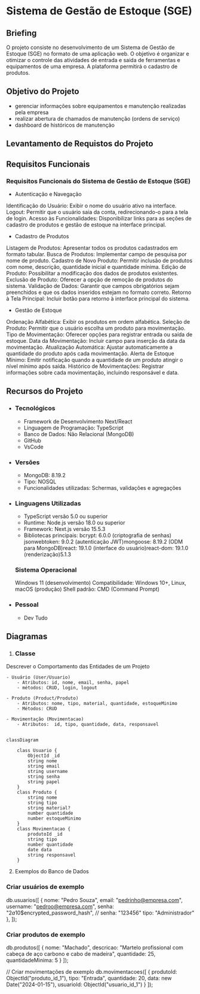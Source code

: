 # Sistema de Gestão de Estoque (SGE)

## Briefing
O projeto consiste no desenvolvimento de um Sistema de Gestão de Estoque (SGE) no formato de uma aplicação web. O objetivo é organizar e otimizar o controle das atividades de entrada e saida de ferramentas e equipamentos de uma empresa. A plataforma permitirá o cadastro de produtos.

## Objetivo do Projeto
- gerenciar informações sobre equipamentos e manutenção realizadas pela empresa
- realizar abertura de chamados de manutenção (ordens de serviço)
- dashboard de históricos de manutenção

## Levantamento de Requistos do Projeto

## Requisitos Funcionais
### Requisitos Funcionais do Sistema de Gestão de Estoque (SGE)
- Autenticação e Navegação

Identificação do Usuário: Exibir o nome do usuário ativo na interface.
Logout: Permitir que o usuário saia da conta, redirecionando-o para a tela de login.
Acesso às Funcionalidades: Disponibilizar links para as seções de cadastro de produtos e gestão de estoque na interface principal.

- Cadastro de Produtos

Listagem de Produtos: Apresentar todos os produtos cadastrados em formato tabular.
Busca de Produtos: Implementar campo de pesquisa por nome de produto.
Cadastro de Novo Produto: Permitir inclusão de produtos com nome, descrição, quantidade inicial e quantidade mínima.
Edição de Produto: Possibilitar a modificação dos dados de produtos existentes.
Exclusão de Produto: Oferecer a opção de remoção de produtos do sistema.
Validação de Dados: Garantir que campos obrigatórios sejam preenchidos e que os dados inseridos estejam no formato correto.
Retorno à Tela Principal: Incluir botão para retorno à interface principal do sistema.

- Gestão de Estoque

Ordenação Alfabética: Exibir os produtos em ordem alfabética.
Seleção de Produto: Permitir que o usuário escolha um produto para movimentação.
Tipo de Movimentação: Oferecer opções para registrar entrada ou saída de estoque.
Data da Movimentação: Incluir campo para inserção da data da movimentação.
Atualização Automática: Ajustar automaticamente a quantidade do produto após cada movimentação.
Alerta de Estoque Mínimo: Emitir notificação quando a quantidade de um produto atingir o nível mínimo após saída.
Histórico de Movimentações: Registrar informações sobre cada movimentação, incluindo responsável e data.

## Recursos do Projeto
- ### Tecnológicos
    - Framework de Desenvolvimento Next/React
    - Linguagem de Programação: TypeScript
    - Banco de Dados: Não Relacional (MongoDB)
    - GitHub
    - VsCode

- ### Versões
    - MongoDB: 8.19.2
    - Tipo: NOSQL
    - Funcionalidades utilizadas: Schermas, validações e agregações

- ### Linguagens Utilizadas
    - TypeScript versão 5.0 ou superior
    - Runtime: Node.js versão 18.0 ou superior
    - Framework: Next.js versão 15.5.3     
    - Bibliotecas principais:
    bcrypt: 6.0.0 (criptografia de senhas)
    jsonwebtoken: 9.0.2 (autenticação JWT)mongoose: 8.19.2 (ODM para MongoDB)react: 19.1.0 (interface do usuário)react-dom: 19.1.0 (renderização)5.1.3 
    
    ### Sistema Operacional
    Windows 11 (desenvolvimento)
    Compatibilidade: Windows 10+, Linux, macOS (produção)
    Shell padrão: CMD (Command Prompt)

- ### Pessoal
    - Dev Tudo

## Diagramas

1. ### Classe
Descrever o Comportamento das Entidades de um Projeto

    - Usuário (User/Usuario)
        - Atributos: id, nome, email, senha, papel
        - métodos: CRUD, login, logout

    - Produto (Product/Produto)
        - Atributos: nome, tipo, material, quantidade, estoqueMinimo
        - Métodos: CRUD
    
    - Movimentação (Movimentacao)
        - Atributos:  id, tipo, quantidade, data, responsavel

```mermaid

classDiagram

    class Usuario {
        ObjectId _id
        string nome
        string email
        string username
        string senha
        string papel
    }
    class Produto {
        string nome
        string tipo
        string material?
        number quantidade
        number estoqueMinimo
    }
    class Movimentacao {
        produtoId _id
        string tipo
        number quantidade
        date data
        string responsavel
    }

```

2.  Exemplos do Banco de Dados
### Criar usuários de exemplo
db.usuarios([
  {
    nome: "Pedro Souza",
    email: "pedrinho@empresa.com",
    username: "pedroo@empresa.com",
    senha: "$2a$10$encrypted_password_hash", // senha: "123456"
    tipo: "Administrador"
  },
]);

### Criar produtos de exemplo
db.produtos([
  {
    nome: "Machado",
    descricao: "Martelo profissional com cabeça de aço carbono e cabo de madeira",
    quantidade: 25,
    quantidadeMinima: 5
  }
]);

// Criar movimentações de exemplo
db.movimentacoes([
  {
    produtoId: ObjectId("produto_id_1"),
    tipo: "Entrada",
    quantidade: 20,
    data: new Date("2024-01-15"),
    usuarioId: ObjectId("usuario_id_1")
  }
]);

```
